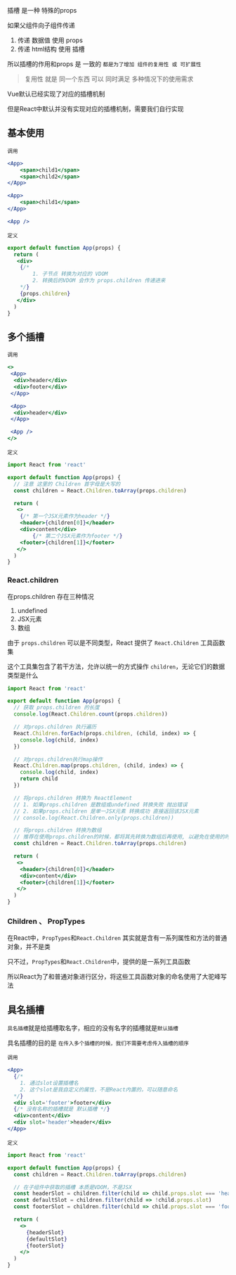 插槽 是一种 特殊的props

如果父组件向子组件传递

1. 传递 数据值 使用 props
2. 传递 html结构 使用 插槽



所以插槽的作用和props 是 一致的 `都是为了增加 组件的复用性 或 可扩展性`

> 复用性 就是 同一个东西 可以 同时满足 多种情况下的使用需求



Vue默认已经实现了对应的插槽机制

但是React中默认并没有实现对应的插槽机制，需要我们自行实现



## 基本使用

`调用`

```jsx
<App>
	<span>child1</span>
	<span>child2</span>
</App>

<App>
	<span>child1</span>
</App>

<App />
```

`定义`

```jsx
export default function App(props) {
  return (
   <div>
    {/*
    	1. 子节点 转换为对应的 VDOM
    	2. 转换后的VDOM 会作为 props.children 传递进来
    */}
    {props.children}
   </div>
  )
}
```



## 多个插槽

`调用`

```jsx
<>
 <App>
  <div>header</div>
  <div>footer</div>
 </App>

 <App>
  <div>header</div>
 </App>

 <App />
</>
```



`定义`

```jsx
import React from 'react'

export default function App(props) {
  // 注意 这里的 Children 首字母是大写的
  const children = React.Children.toArray(props.children)

  return (
   <>
    {/* 第一个JSX元素作为header */}
    <header>{children[0]}</header>
    <div>content</div>
 		{/* 第二个JSX元素作为footer */}
    <footer>{children[1]}</footer>
   </>
  )
}
```



### React.children

在props.children 存在三种情况

1. undefined
2. JSX元素
3. 数组

由于 `props.children` 可以是不同类型，React 提供了 `React.Children` 工具函数集

这个工具集包含了若干方法，允许以统一的方式操作 `children`，无论它们的数据类型是什么

```jsx
import React from 'react'

export default function App(props) {
  // 获取 props.children 的长度
  console.log(React.Children.count(props.children))

  // 对props.children 执行遍历
  React.Children.forEach(props.children, (child, index) => {
    console.log(child, index)
  })

  // 对props.children执行map操作
  React.Children.map(props.children, (child, index) => {
    console.log(child, index)
    return child
  })

  // 将props.children 转换为 ReactElement
  // 1. 如果props.children 是数组或undefined 转换失败 抛出错误
  // 2. 如果props.children 是单一JSX元素 转换成功 直接返回该JSX元素
  // console.log(React.Children.only(props.children))

  // 将props.children 转换为数组
  // 推荐在使用props.children的时候，都将其先转换为数组后再使用, 以避免在使用的时候出现类型错误
  const children = React.Children.toArray(props.children)

  return (
   <>
    <header>{children[0]}</header>
    <div>content</div>
    <footer>{children[1]}</footer>
   </>
  )
}
```



### Children 、 PropTypes

在React中，`PropTypes`和`React.Children` 其实就是含有一系列属性和方法的普通对象，并不是类

只不过，`PropTypes`和`React.Children`中，提供的是一系列工具函数

所以React为了和普通对象进行区分，将这些工具函数对象的命名使用了大驼峰写法



## 具名插槽

`具名插槽`就是给插槽取名字，相应的没有名字的插槽就是`默认插槽`

具名插槽的目的是 `在传入多个插槽的时候，我们不需要考虑传入插槽的顺序`

`调用`

```jsx
<App>
  {/*
    1. 通过slot设置插槽名
    2. 这个slot是我自定义的属性，不是React内置的，可以随意命名
  */}
  <div slot='footer'>footer</div>
  {/* 没有名称的插槽就是 默认插槽 */}
  <div>content</div>
  <div slot='header'>header</div>
</App>
```

`定义`

```jsx
import React from 'react'

export default function App(props) {
  const children = React.Children.toArray(props.children)

  // 在子组件中获取的插槽 本质是VDOM，不是JSX
  const headerSlot = children.filter(child => child.props.slot === 'header')
  const defaultSlot = children.filter(child => !child.props.slot)
  const footerSlot = children.filter(child => child.props.slot === 'footer')

  return (
    <>
      {headerSlot}
      {defaultSlot}
      {footerSlot}
    </>
  )
}
```

